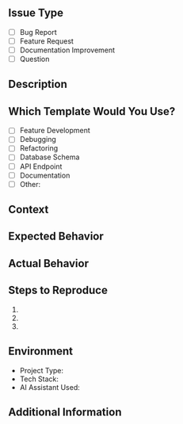 ## Issue Type
<!-- Select one -->
- [ ] Bug Report
- [ ] Feature Request
- [ ] Documentation Improvement
- [ ] Question

## Description
<!-- Clear description of the issue or request -->

## Which Template Would You Use?
<!-- Which session template would apply? -->
- [ ] Feature Development
- [ ] Debugging
- [ ] Refactoring
- [ ] Database Schema
- [ ] API Endpoint
- [ ] Documentation
- [ ] Other: 

## Context
<!-- Additional context, screenshots, examples -->

## Expected Behavior
<!-- What should happen? -->

## Actual Behavior
<!-- What actually happens? -->

## Steps to Reproduce
1. 
2. 
3. 

## Environment
- Project Type: 
- Tech Stack: 
- AI Assistant Used: 

## Additional Information
<!-- Any other relevant information -->
